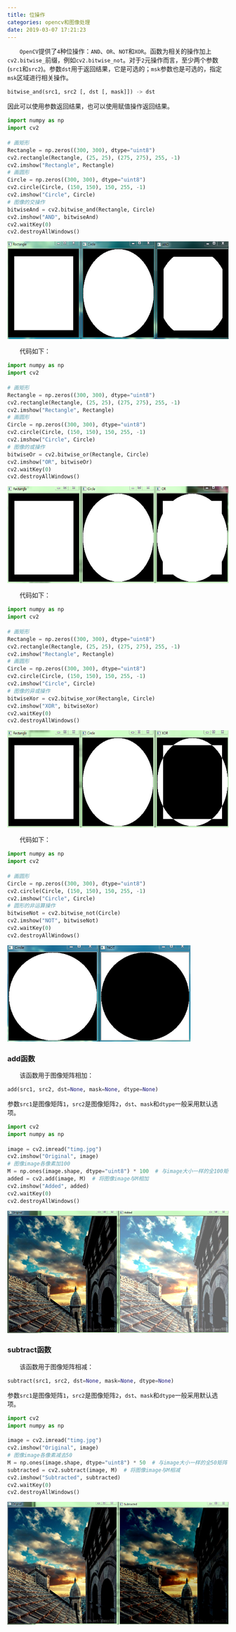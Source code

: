 ```yaml
---
title: 位操作
categories: opencv和图像处理
date: 2019-03-07 17:21:23
---
```

&emsp;&emsp;`OpenCV`提供了`4`种位操作：`AND`、`OR`、`NOT`和`XOR`。函数为相关的操作加上`cv2.bitwise_`前缀，例如`cv2.bitwise_not`。对于`2`元操作而言，至少两个参数(`src1`和`src2`)。参数`dst`用于返回结果，它是可选的；`msk`参数也是可选的，指定`msk`区域进行相关操作。<!--more-->

``` python
bitwise_and(src1, src2 [, dst [, mask]]) -> dst
```

因此可以使用参数返回结果，也可以使用赋值操作返回结果。

``` python
import numpy as np
import cv2

# 画矩形
Rectangle = np.zeros((300, 300), dtype="uint8")
cv2.rectangle(Rectangle, (25, 25), (275, 275), 255, -1)
cv2.imshow("Rectangle", Rectangle)
# 画圆形
Circle = np.zeros((300, 300), dtype="uint8")
cv2.circle(Circle, (150, 150), 150, 255, -1)
cv2.imshow("Circle", Circle)
# 图像的交操作
bitwiseAnd = cv2.bitwise_and(Rectangle, Circle)
cv2.imshow("AND", bitwiseAnd)
cv2.waitKey(0)
cv2.destroyAllWindows()
```

<img src="./位操作/1.png" height="222" width="628">

&emsp;&emsp;代码如下：

``` python
import numpy as np
import cv2

# 画矩形
Rectangle = np.zeros((300, 300), dtype="uint8")
cv2.rectangle(Rectangle, (25, 25), (275, 275), 255, -1)
cv2.imshow("Rectangle", Rectangle)
# 画圆形
Circle = np.zeros((300, 300), dtype="uint8")
cv2.circle(Circle, (150, 150), 150, 255, -1)
cv2.imshow("Circle", Circle)
# 图像的或操作
bitwiseOr = cv2.bitwise_or(Rectangle, Circle)
cv2.imshow("OR", bitwiseOr)
cv2.waitKey(0)
cv2.destroyAllWindows()
```

<img src="./位操作/2.png" height="220" width="628">

&emsp;&emsp;代码如下：

``` python
import numpy as np
import cv2

# 画矩形
Rectangle = np.zeros((300, 300), dtype="uint8")
cv2.rectangle(Rectangle, (25, 25), (275, 275), 255, -1)
cv2.imshow("Rectangle", Rectangle)
# 画圆形
Circle = np.zeros((300, 300), dtype="uint8")
cv2.circle(Circle, (150, 150), 150, 255, -1)
cv2.imshow("Circle", Circle)
# 图像的异或操作
bitwiseXor = cv2.bitwise_xor(Rectangle, Circle)
cv2.imshow("XOR", bitwiseXor)
cv2.waitKey(0)
cv2.destroyAllWindows()
```

<img src="./位操作/3.png" height="221" width="628">

&emsp;&emsp;代码如下：

``` python
import numpy as np
import cv2

# 画圆形
Circle = np.zeros((300, 300), dtype="uint8")
cv2.circle(Circle, (150, 150), 150, 255, -1)
cv2.imshow("Circle", Circle)
# 圆形的非运算操作
bitwiseNot = cv2.bitwise_not(Circle)
cv2.imshow("NOT", bitwiseNot)
cv2.waitKey(0)
cv2.destroyAllWindows()
```

<img src="./位操作/4.png" height="219" width="417">

### add函数

&emsp;&emsp;该函数用于图像矩阵相加：

``` python
add(src1, src2, dst=None, mask=None, dtype=None)
```

参数`src1`是图像矩阵`1`，`src2`是图像矩阵`2`，`dst`、`mask`和`dtype`一般采用默认选项。

``` python
import cv2
import numpy as np

image = cv2.imread("timg.jpg")
cv2.imshow("Original", image)
# 图像image各像素加100
M = np.ones(image.shape, dtype="uint8") * 100  # 与image大小一样的全100矩阵
added = cv2.add(image, M)  # 将图像image与M相加
cv2.imshow("Added", added)
cv2.waitKey(0)
cv2.destroyAllWindows()
```

<img src="./位操作/5.png" height="278" width="543">

### subtract函数

&emsp;&emsp;该函数用于图像矩阵相减：

``` python
subtract(src1, src2, dst=None, mask=None, dtype=None)
```

参数`src1`是图像矩阵`1`，`src2`是图像矩阵`2`，`dst`、`mask`和`dtype`一般采用默认选项。

``` python
import cv2
import numpy as np

image = cv2.imread("timg.jpg")
cv2.imshow("Original", image)
# 图像image各像素减去50
M = np.ones(image.shape, dtype="uint8") * 50  # 与image大小一样的全50矩阵
subtracted = cv2.subtract(image, M)  # 将图像image与M相减
cv2.imshow("Subtracted", subtracted)
cv2.waitKey(0)
cv2.destroyAllWindows()
```

<img src="./位操作/6.png" height="279" width="542">